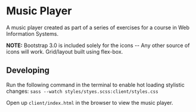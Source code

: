 # Music Player

A music player created as part of a series of exercises for a course in Web Information Systems.

**NOTE:** Bootstrap 3.0 is included solely for the icons -- Any other source of icons will work. Grid/layout built using flex-box.

## Developing
Run the following command in the terminal to enable hot loading stylistic changes:
```sass --watch styles/styes.scss:client/styles.css```

Open up `client/index.html` in the browser to view the music player.
